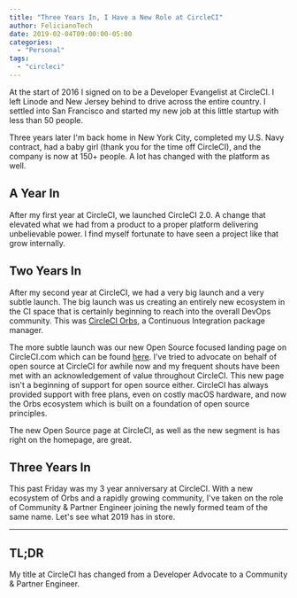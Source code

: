 ```yaml
---
title: "Three Years In, I Have a New Role at CircleCI"
author: FelicianoTech
date: 2019-02-04T09:00:00-05:00
categories:
  - "Personal"
tags:
  - "circleci"
---
```


At the start of 2016 I signed on to be a Developer Evangelist at CircleCI.
I left Linode and New Jersey behind to drive across the entire country.
I settled into San Francisco and started my new job at this little startup with less than 50 people.

Three years later I'm back home in New York City, completed my U.S. Navy contract, had a baby girl (thank you for the time off CircleCI), and the company is now at 150+ people.
A lot has changed with the platform as well.

<!--more-->

## A Year In

After my first year at CircleCI, we launched CircleCI 2.0.
A change that elevated what we had from a product to a proper platform delivering unbelievable power.
I find myself fortunate to have seen a project like that grow internally.


## Two Years In

After my second year at CircleCI, we had a very big launch and a very subtle launch.
The big launch was us creating an entirely new ecosystem in the CI space that is certainly beginning to reach into the overall DevOps community.
This was [CircleCI Orbs][orbs], a Continuous Integration package manager.

The more subtle launch was our new Open Source focused landing page on CircleCI.com which can be found [here][foss].
I've tried to advocate on behalf of open source at CircleCI for awhile now and my frequent shouts have been met with an acknowledgement of value throughout CircleCI.
This new page isn't a beginning of support for open source either.
CircleCI has always provided support with free plans, even on costly macOS hardware, and now the Orbs ecosystem which is built on a foundation of open source principles.

The new Open Source page at CircleCI, as well as the new segment is has right on the homepage, are great.


## Three Years In

This past Friday was my 3 year anniversary at CircleCI.
With a new ecosystem of Orbs and a rapidly growing community, I've taken on the role of Community & Partner Engineer joining the newly formed team of the same name.
Let's see what 2019 has in store.


---

## TL;DR

My title at CircleCI has changed from a Developer Advocate to a Community & Partner Engineer.



[orbs]: https://circleci.com/blog/announcing-orbs-technology-partner-program/
[foss]: https://circleci.com/open-source/
